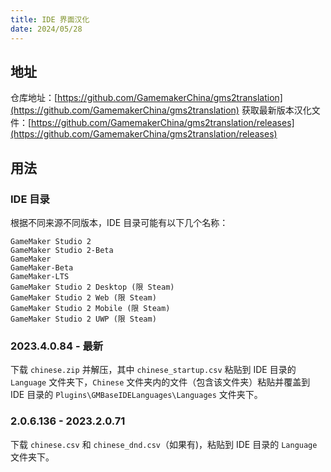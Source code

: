 ```yaml
---
title: IDE 界面汉化
date: 2024/05/28
---
```

## 地址

仓库地址：[https://github.com/GamemakerChina/gms2translation](https://github.com/GamemakerChina/gms2translation)
获取最新版本汉化文件：[https://github.com/GamemakerChina/gms2translation/releases](https://github.com/GamemakerChina/gms2translation/releases)

## 用法

### IDE 目录

根据不同来源不同版本，IDE 目录可能有以下几个名称：

```text
GameMaker Studio 2
GameMaker Studio 2-Beta
GameMaker
GameMaker-Beta
GameMaker-LTS
GameMaker Studio 2 Desktop (限 Steam)
GameMaker Studio 2 Web (限 Steam)
GameMaker Studio 2 Mobile (限 Steam)
GameMaker Studio 2 UWP (限 Steam)
```

### 2023.4.0.84 - 最新

下载 `chinese.zip` 并解压，其中 `chinese_startup.csv` 粘贴到 IDE 目录的 `Language` 文件夹下，`Chinese` 文件夹内的文件（包含该文件夹）粘贴并覆盖到 IDE 目录的 `Plugins\GMBaseIDELanguages\Languages` 文件夹下。

### 2.0.6.136 - 2023.2.0.71

下载 `chinese.csv` 和 `chinese_dnd.csv`（如果有)，粘贴到 IDE 目录的 `Language` 文件夹下。
